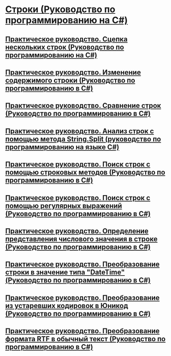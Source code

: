 # [Строки (Руководство по программированию на C#)](index.md)
## [Практическое руководство. Сцепка нескольких строк (Руководство по программированию на C#)](how-to-concatenate-multiple-strings.md)
## [Практическое руководство. Изменение содержимого строки (Руководство по программированию в C#)](how-to-modify-string-contents.md)
## [Практическое руководство. Сравнение строк (Руководство по программированию в C#)](how-to-compare-strings.md)
## [Практическое руководство. Анализ строк с помощью метода String.Split (руководство по программированию на языке C#)](how-to-parse-strings-using-string-split.md)
## [Практическое руководство. Поиск строк с помощью строковых методов (Руководство по программированию в C#)](how-to-search-strings-using-string-methods.md)
## [Практическое руководство. Поиск строк с помощью регулярных выражений (Руководство по программированию в C#)](how-to-search-strings-using-regular-expressions.md)
## [Практическое руководство. Определение представления числового значения в строке (Руководство по программированию в C#)](how-to-determine-whether-a-string-represents-a-numeric-value.md)
## [Практическое руководство. Преобразование строки в значение типа "DateTime" (Руководство по программированию в C#)](how-to-convert-a-string-to-a-datetime.md)
## [Практическое руководство. Преобразование из устаревших кодировок в Юникод (Руководство по программированию в C#)](how-to-convert-between-legacy-encodings-and-unicode.md)
## [Практическое руководство. Преобразование формата RTF в обычный текст (Руководство по программированию в C#)](how-to-convert-rtf-to-plain-text.md)

